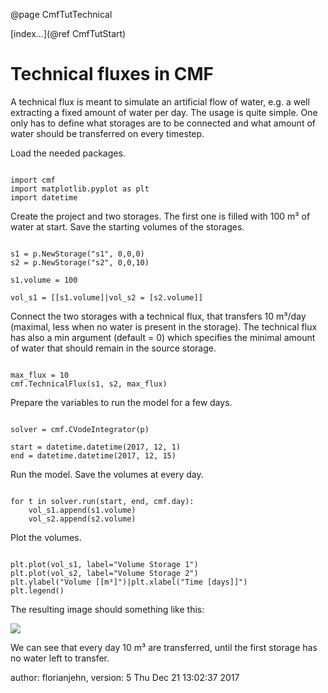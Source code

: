 @page CmfTutTechnical

[index...](@ref CmfTutStart)

# Technical fluxes in CMF

A technical flux is meant to simulate an artificial flow of water, e.g.
a well extracting a fixed amount of water per day. The usage is quite
simple. One only has to define what storages are to be connected and
what amount of water should be transferred on every timestep.

Load the needed packages.

``` {.py}

import cmf
import matplotlib.pyplot as plt
import datetime
```

Create the project and two storages. The first one is filled with 100 m³
of water at start. Save the starting volumes of the storages.

``` {.py}

s1 = p.NewStorage("s1", 0,0,0)
s2 = p.NewStorage("s2", 0,0,10)

s1.volume = 100

vol_s1 = [[s1.volume]|vol_s2 = [s2.volume]]
```

Connect the two storages with a technical flux, that transfers 10 m³/day
(maximal, less when no water is present in the storage). The technical
flux has also a min argument (default = 0) which specifies the minimal
amount of water that should remain in the source storage.

``` {.py}

max_flux = 10
cmf.TechnicalFlux(s1, s2, max_flux)
```

Prepare the variables to run the model for a few days.

``` {.py}

solver = cmf.CVodeIntegrator(p)

start = datetime.datetime(2017, 12, 1)
end = datetime.datetime(2017, 12, 15)
```

Run the model. Save the volumes at every day.

``` {.py}

for t in solver.run(start, end, cmf.day):
    vol_s1.append(s1.volume)
    vol_s2.append(s2.volume)
```

Plot the volumes.

``` {.py}

plt.plot(vol_s1, label="Volume Storage 1")
plt.plot(vol_s2, label="Volume Storage 2")    
plt.ylabel("Volume [[m³]")|plt.xlabel("Time [days]]")
plt.legend()
```

The resulting image should something like this:

![](technical_flux.png)

We can see that every day 10 m³ are transferred, until the first storage
has no water left to transfer.

author: florianjehn, version: 5 Thu Dec 21 13:02:37 2017
